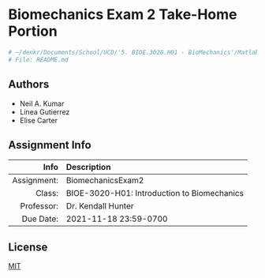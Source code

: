 # Biomechanics Exam 2 Take-Home Portion

```bash
# ~/denkr/Documents/School/UCD/'5. BIOE.3020.H01 - BioMechanics'/Matlab/BiomechanicsExam2 md
# File: README.md
```

## Authors

- Neil A. Kumar
- Linea Gutierrez
- Elise Carter

## Assignment Info

| Info | Description |
| ---: | :--- |
| Assignment: | BiomechanicsExam2 |
| Class: | BIOE-3020-H01: Introduction to Biomechanics |
| Professor: | Dr. Kendall Hunter |
| Due Date: | 2021-11-18 23:59-0700 |

## License
[MIT](https://choosealicense.com/licenses/mit/)
